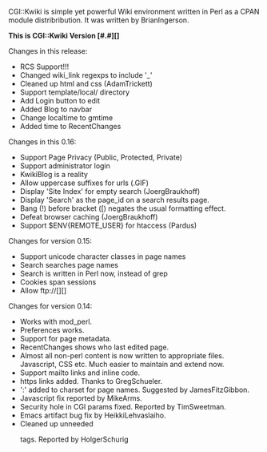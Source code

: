 CGI::Kwiki is simple yet powerful Wiki environment written in Perl as a CPAN module distribribution. It was written by BrianIngerson.

**This is CGI::Kwiki Version [#.#][]** 

Changes in this release:
  - RCS Support!!!
  - Changed wiki_link regexps to include '_'
  - Cleaned up html and css (AdamTrickett)
  - Support template/local/ directory
  - Add Login button to edit
  - Added Blog to navbar
  - Change localtime to gmtime
  - Added time to RecentChanges

Changes in this 0.16:
  - Support Page Privacy (Public, Protected, Private)
  - Support administrator login
  - KwikiBlog is a reality
  - Allow uppercase suffixes for urls (.GIF)
  - Display 'Site Index' for empty search (JoergBraukhoff)
  - Display 'Search' as the page_id on a search results page.
  - Bang (!) before bracket ([) negates the usual formatting effect.
  - Defeat browser caching (JoergBraukhoff)
  - Support $ENV{REMOTE_USER} for htaccess (Pardus)

Changes for version 0.15:
  - Support unicode character classes in page names
  - Search searches page names
  - Search is written in Perl now, instead of grep
  - Cookies span sessions
  - Allow ftp://[][]

Changes for version 0.14:
  - Works with mod_perl.
  - Preferences works.
  - Support for page metadata.
  - RecentChanges shows who last edited page.
  - Almost all non-perl content is now written to 
    appropriate files. Javascript, CSS etc. Much easier to
    maintain and extend now.
  - Support mailto links and inline code.
  - https links added. Thanks to GregSchueler.
  - ':' added to charset for page names. Suggested by 
    JamesFitzGibbon.
  - Javascript fix reported by MikeArms.
  - Security hole in CGI params fixed. Reported by 
    TimSweetman.
  - Emacs artifact bug fix by HeikkiLehvaslaiho.
  - Cleaned up unneeded <p> tags. Reported by HolgerSchurig
